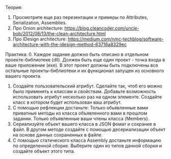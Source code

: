 Теория:
1. Просмотрите еще раз перезентации и примеры по Attributes, Serialization, Assemblies.
2. Про Onion architecture: https://blog.cleancoder.com/uncle-bob/2012/08/13/the-clean-architecture.html
3. Про IDesign architecture: https://medium.com/nmc-techblog/software-architecture-with-the-idesign-method-63716a8329ec

Практика:
0. Каждое задание должно быть описано в отдельном проекте-библиотеке (dll). Должен быть еще один проект - точка входа в ваше приложение (exe). В этот проект должны быть подключены все остальные проекты-библиотеки и их функционал запущен из основного вашего проекта.
1. Создайте пользовательский атрибут. Сделайте так, чтоб его можно было применять к классам и свойствам. Добавьте возможность использовать атрибут несколько раз на одном элементе.
Создайте класс в котором будет использован ваш атрибут.
2. С помощью рефлекции достаньте:  Только обьявленные вами приватные методы из класса объявленного вами в прошлом задании. Только объявленные ваши члены класса (Members).
3. Сериализуйте объект вашего класса в JSON фомат и сохрание в файл. В другом методе создайте с помощью десериализации объект на основе данных сохраненных в файле.
4. C помощью статического класса Assembly достаньте информацию по определенной сборке. Выберите один из типов данной сборки и создайте объект этого типа.